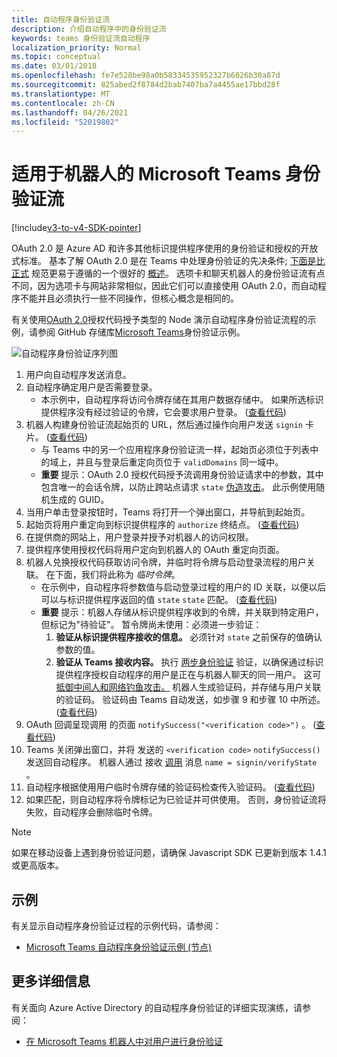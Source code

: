 ```yaml
---
title: 自动程序身份验证流
description: 介绍自动程序中的身份验证流
keywords: teams 身份验证流自动程序
localization_priority: Normal
ms.topic: conceptual
ms.date: 03/01/2018
ms.openlocfilehash: fe7e528be98a0b58334535952327b6026b30a87d
ms.sourcegitcommit: 825abed2f8784d2bab7407ba7a4455ae17bbd28f
ms.translationtype: MT
ms.contentlocale: zh-CN
ms.lasthandoff: 04/26/2021
ms.locfileid: "52019802"
---
```

# <a name="microsoft-teams-authentication-flow-for-bots"></a>适用于机器人的 Microsoft Teams 身份验证流

[!include[v3-to-v4-SDK-pointer](~/includes/v3-to-v4-pointer-bots.md)]

OAuth 2.0 是 Azure AD 和许多其他标识提供程序使用的身份验证和授权的开放式标准。 基本了解 OAuth 2.0 是在 Teams 中处理身份验证的先决条件; [下面是比正式](https://aaronparecki.com/oauth-2-simplified/) 规范更易于遵循的一个很好的 [概述](https://oauth.net/2/)。 选项卡和聊天机器人的身份验证流有点不同，因为选项卡与网站非常相似，因此它们可以直接使用 OAuth 2.0，而自动程序不能并且必须执行一些不同操作，但核心概念是相同的。

有关使用[OAuth 2.0](https://oauth.net/2/grant-types/authorization-code/)授权代码授予类型的 Node 演示自动程序身份验证流程的示例，请参阅 GitHub 存储库[Microsoft Teams](https://github.com/OfficeDev/microsoft-teams-sample-auth-node)身份验证示例。

![自动程序身份验证序列图](~/assets/images/authentication/bot_auth_sequence_diagram.png)

1. 用户向自动程序发送消息。
2. 自动程序确定用户是否需要登录。
    * 本示例中，自动程序将访问令牌存储在其用户数据存储中。 如果所选标识提供程序没有经过验证的令牌，它会要求用户登录。  ([查看代码](https://github.com/OfficeDev/microsoft-teams-sample-auth-node/blob/469952a26d618dbf884a3be53c7d921cc580b1e2/src/utils/AuthenticationUtils.ts#L58-L76)) 
3. 机器人构建身份验证流起始页的 URL，然后通过操作向用户发送 `signin` 卡片。  ([查看代码](https://github.com/OfficeDev/microsoft-teams-sample-auth-node/blob/469952a26d618dbf884a3be53c7d921cc580b1e2/src/dialogs/BaseIdentityDialog.ts#L160-L190)) 
    * 与 Teams 中的另一个应用程序身份验证流一样，起始页必须位于列表中的域上，并且与登录后重定向页位于 `validDomains` 同一域中。
    * **重要** 提示：OAuth 2.0 授权代码授予流调用身份验证请求中的参数，其中包含唯一的会话令牌，以防止跨站点请求 `state` [伪造攻击](https://en.wikipedia.org/wiki/Cross-site_request_forgery)。 此示例使用随机生成的 GUID。
4. 当用户单击登录按钮时，Teams 将打开一个弹出窗口，并导航到起始页。 
5. 起始页将用户重定向到标识提供程序的 `authorize` 终结点。  ([查看代码](https://github.com/OfficeDev/microsoft-teams-sample-auth-node/blob/469952a26d618dbf884a3be53c7d921cc580b1e2/public/html/auth-start.html#L51-L56)) 
6. 在提供商的网站上，用户登录并授予对机器人的访问权限。
7. 提供程序使用授权代码将用户定向到机器人的 OAuth 重定向页面。
8. 机器人兑换授权代码获取访问令牌，并临时将令牌与启动登录流程的用户关联。 在下面，我们将此称为 *临时令牌*。
    * 在示例中，自动程序将参数值与启动登录过程的用户的 ID 关联，以便以后可以与标识提供程序返回的值 `state` `state` 匹配。  ([查看代码](https://github.com/OfficeDev/microsoft-teams-sample-auth-node/blob/469952a26d618dbf884a3be53c7d921cc580b1e2/src/AuthBot.ts#L70-L99)) 
    * **重要** 提示：机器人存储从标识提供程序收到的令牌，并关联到特定用户，但标记为"待验证"。 暂令牌尚未使用：必须进一步验证： 
      1. **验证从标识提供程序接收的信息。** 必须针对 `state` 之前保存的值确认参数的值。 
      1. **验证从 Teams 接收内容。** 执行 [两步身份验证](https://en.wikipedia.org/wiki/Man-in-the-middle_attack) 验证，以确保通过标识提供程序授权自动程序的用户是正在与机器人聊天的同一用户。 这可[抵御中间人和网络钓鱼](https://en.wikipedia.org/wiki/Man-in-the-middle_attack)[攻击。](https://en.wikipedia.org/wiki/Phishing) 机器人生成验证码，并存储与用户关联的验证码。 验证码由 Teams 自动发送，如步骤 9 和步骤 10 中所述。  ([查看代码](https://github.com/OfficeDev/microsoft-teams-sample-auth-node/blob/469952a26d618dbf884a3be53c7d921cc580b1e2/src/AuthBot.ts#L100-L113)) 
9. OAuth 回调呈现调用 的页面 `notifySuccess("<verification code>")` 。  ([查看代码](https://github.com/OfficeDev/microsoft-teams-sample-auth-node/blob/master/src/views/oauth-callback-success.hbs)) 
10. Teams 关闭弹出窗口，并将 发送的 `<verification code>` `notifySuccess()` 发送回自动程序。 机器人通过 接收 [调用](/bot-framework/dotnet/bot-builder-dotnet-activities#invoke) 消息 `name = signin/verifyState` 。
11. 自动程序根据使用用户临时令牌存储的验证码检查传入验证码。  ([查看代码](https://github.com/OfficeDev/microsoft-teams-sample-auth-node/blob/469952a26d618dbf884a3be53c7d921cc580b1e2/src/dialogs/BaseIdentityDialog.ts#L127-L140)) 
12. 如果匹配，则自动程序将令牌标记为已验证并可供使用。 否则，身份验证流将失败，自动程序会删除临时令牌。

> [!Note]
> 如果在移动设备上遇到身份验证问题，请确保 Javascript SDK 已更新到版本 1.4.1 或更高版本。

## <a name="samples"></a>示例

有关显示自动程序身份验证过程的示例代码，请参阅：

* [Microsoft Teams 自动程序身份验证示例 (节点) ](https://github.com/OfficeDev/microsoft-teams-sample-auth-node)

## <a name="more-details"></a>更多详细信息

有关面向 Azure Active Directory 的自动程序身份验证的详细实现演练，请参阅：

* [在 Microsoft Teams 机器人中对用户进行身份验证](~/resources/bot-v3/bot-authentication/auth-bot-AAD.md)
